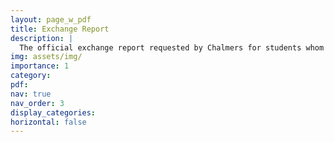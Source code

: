```yaml
---
layout: page_w_pdf
title: Exchange Report
description: |
  The official exchange report requested by Chalmers for students whom in the future would like to attend an exchange semester or two.
img: assets/img/
importance: 1
category:
pdf:
nav: true
nav_order: 3
display_categories:
horizontal: false
---
```

<!-- markdownlint-disable MD033 -->
